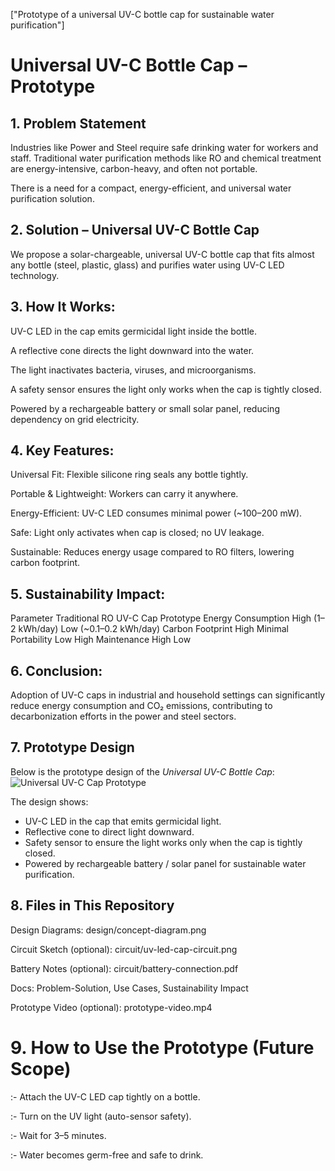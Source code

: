 
["Prototype of a universal UV-C bottle cap for sustainable water purification"]
# Universal UV-C Bottle Cap – Prototype
## 1. Problem Statement

Industries like Power and Steel require safe drinking water for workers and staff. Traditional water purification methods like RO and chemical treatment are energy-intensive, carbon-heavy, and often not portable.

There is a need for a compact, energy-efficient, and universal water purification solution.

## 2. Solution – Universal UV-C Bottle Cap

We propose a solar-chargeable, universal UV-C bottle cap that fits almost any bottle (steel, plastic, glass) and purifies water using UV-C LED technology.

 ## 3. How It Works:

UV-C LED in the cap emits germicidal light inside the bottle.

A reflective cone directs the light downward into the water.

The light inactivates bacteria, viruses, and microorganisms.

A safety sensor ensures the light only works when the cap is tightly closed.

Powered by a rechargeable battery or small solar panel, reducing dependency on grid electricity.

## 4. Key Features:

Universal Fit: Flexible silicone ring seals any bottle tightly.

Portable & Lightweight: Workers can carry it anywhere.

Energy-Efficient: UV-C LED consumes minimal power (~100–200 mW).

Safe: Light only activates when cap is closed; no UV leakage.

Sustainable: Reduces energy usage compared to RO filters, lowering carbon footprint.

## 5. Sustainability Impact:
Parameter	Traditional RO	UV-C Cap Prototype
Energy Consumption	High (1–2 kWh/day)	Low (~0.1–0.2 kWh/day)
Carbon Footprint	High	Minimal
Portability	Low	High
Maintenance	High	Low

## 6. Conclusion:
Adoption of UV-C caps in industrial and household settings can significantly reduce energy consumption and CO₂ emissions, contributing to decarbonization efforts in the power and steel sectors.

## 7. Prototype Design

Below is the prototype design of the *Universal UV-C Bottle Cap*:
![Universal UV-C Cap Prototype](https://raw.githubusercontent.com/<username>/<repo-name>/main/images/uvcap.png)


The design shows:
- UV-C LED in the cap that emits germicidal light.  
- Reflective cone to direct light downward.  
- Safety sensor to ensure the light works only when the cap is tightly closed.  
- Powered by rechargeable battery / solar panel for sustainable water purification.

## 8. Files in This Repository

Design Diagrams: design/concept-diagram.png

Circuit Sketch (optional): circuit/uv-led-cap-circuit.png

Battery Notes (optional): circuit/battery-connection.pdf

Docs: Problem-Solution, Use Cases, Sustainability Impact

Prototype Video (optional): prototype-video.mp4
# 9. How to Use the Prototype (Future Scope)

:- Attach the UV-C LED cap tightly on a bottle.

:- Turn on the UV light (auto-sensor safety).

:- Wait for 3–5 minutes.

:- Water becomes germ-free and safe to drink.




